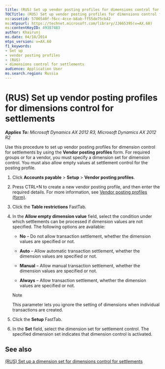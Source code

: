 ```yaml
---
title: (RUS) Set up vendor posting profiles for dimensions control for settlements
TOCTitle: (RUS) Set up vendor posting profiles for dimensions control for settlements
ms:assetid: 5700540f-f6cc-4cce-b8ab-ff55de75cb42
ms:mtpsurl: https://technet.microsoft.com/library/JJ665395(v=AX.60)
ms:contentKeyID: 49387483
author: Khairunj
ms.date: 04/18/2014
mtps_version: v=AX.60
f1_keywords:
- Set up
- vendor posting profiles
- (RUS)
- dimensions control for settlements
audience: Application User
ms.search.region: Russia
---
```


# (RUS) Set up vendor posting profiles for dimensions control for settlements 


_**Applies To:** Microsoft Dynamics AX 2012 R3, Microsoft Dynamics AX 2012 R2_

Use this procedure to set up vendor posting profiles for dimension control for settlements by using the **Vendor posting profiles** form. For required groups or for a vendor, you must specify a dimension set for dimension control. You must also allow empty values at settlement control for the posting profile.

1.  Click **Accounts payable** \> **Setup** \> **Vendor posting profiles**.

2.  Press CTRL+N to create a new vendor posting profile, and then enter the required details. For more information, see [Vendor posting profiles (form)](https://technet.microsoft.com/library/aa551972\(v=ax.60\)).

3.  Click the **Table restrictions** FastTab.

4.  In the **Allow empty dimension value** field, select the condition under which settlements can be processed if dimension values are not specified. The following options are available:
    
      - **No** – Do not allow transaction settlement, whether the dimension values are specified or not.
    
      - **Auto** – Allow automatic transaction settlement, whether the dimension values are specified or not.
    
      - **Manual** – Allow manual transaction settlement, whether the dimension values are specified or not.
    
      - **Always** – Allow transaction settlement, whether the dimension values are specified or not.
    

    > [!NOTE]
    > <P>This parameter lets you ignore the setting of dimensions when individual transactions are created.</P>



5.  Click the **Setup** FastTab.

6.  In the **Set** field, select the dimension set for settlement control. The specified dimension set indicates that dimension control is activated.

## See also

[(RUS) Set up a dimension set for dimensions control for settlements](rus-set-up-a-dimension-set-for-dimensions-control-for-settlements.md)

  


